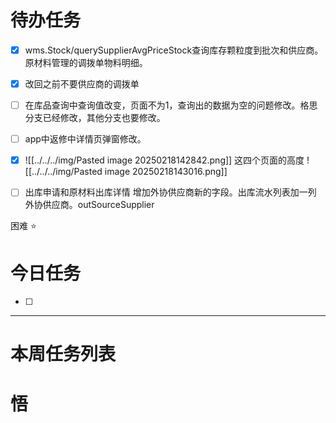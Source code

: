 # 待办任务
- [x] wms.Stock/querySupplierAvgPriceStock查询库存颗粒度到批次和供应商。原材料管理的调拨单物料明细。

- [x] 改回之前不要供应商的调拨单

- [ ] 在库品查询中查询值改变，页面不为1，查询出的数据为空的问题修改。格思分支已经修改，其他分支也要修改。

- [ ] app中返修中详情页弹窗修改。

- [x] ![[../../../img/Pasted image 20250218142842.png]]
这四个页面的高度
![[../../../img/Pasted image 20250218143016.png]]


- [ ] 出库申请和原材料出库详情 增加外协供应商新的字段。出库流水列表加一列 外协供应商。outSourceSupplier

困难
⭐

# 今日任务
- [ ] 




------
# 本周任务列表



# 悟